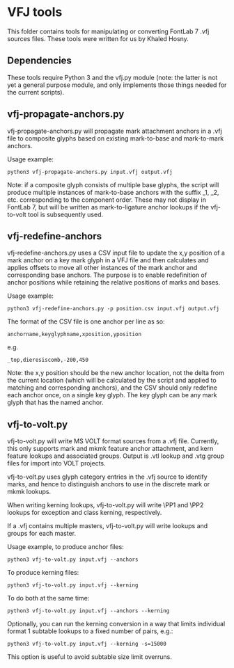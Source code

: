 VFJ tools
=====

This folder contains tools for manipulating or converting FontLab 7 .vfj sources files. These tools were written for us by Khaled Hosny.

Dependencies
------------

These tools require Python 3 and the vfj.py module (note: the latter is not yet a general purpose module, and only implements those things needed for the current scripts).

vfj-propagate-anchors.py
-----

vfj-propagate-anchors.py will propagate mark attachment anchors in a .vfj file to composite glyphs based on existing mark-to-base and mark-to-mark anchors.

Usage example:

```
python3 vfj-propagate-anchors.py input.vfj output.vfj
```
Note: if a composite glyph consists of multiple base glyphs, the script will produce multiple instances of mark-to-base anchors with the suffix _1, _2, etc. corresponding to the component order. These may not display in FontLab 7, but will be written as mark-to-ligature anchor lookups if the vfj-to-volt tool is subsequently used.

vfj-redefine-anchors
-----

vfj-redefine-anchors.py uses a CSV input file to update the x,y position of a mark anchor on a key mark glyph in a VFJ file and then calculates and applies offsets to move all other instances of the mark anchor and corresponding base anchors. The purpose is to enable redefinition of anchor positions while retaining the relative positions of marks and bases.

Usage example:

```
python3 vfj-redefine-anchors.py -p position.csv input.vfj output.vfj
```

The format of the CSV file is one anchor per line as so:

```
anchorname,keyglyphname,xposition,yposition
```

e.g.

```
_top,dieresiscomb,-200,450
```

Note: the x,y position should be the new anchor location, not the delta from the current location (which will be calculated by the script and applied to matching and corresponding anchors), and the CSV should only redefine each anchor once, on a single key glyph. The key glyph can be any mark glyph that has the named anchor.

vfj-to-volt.py
-----

vfj-to-volt.py will write MS VOLT format sources from a .vfj file. Currently, this only supports mark and mkmk feature anchor attachment, and kern feature lookups and associated groups. Output is .vtl lookup and .vtg group files for import into VOLT projects.

vfj-to-volt.py uses glyph category entries in the .vfj source to identify marks, and hence to distinguish anchors to use in the discrete mark or mkmk lookups.

When writing kerning lookups, vfj-to-volt.py will write \PP1 and \PP2 lookups for exception and class kerning, respectively.

If a .vfj contains multiple masters, vfj-to-volt.py will write lookups and groups for each master.


Usage example, to produce anchor files:

```
python3 vfj-to-volt.py input.vfj --anchors
```

To produce kerning files:

```
python3 vfj-to-volt.py input.vfj --kerning
```

To do both at the same time:

```
python3 vfj-to-volt.py input.vfj --anchors --kerning
```	
Optionally, you can run the kerning conversion in a way that limits individual format 1 subtable lookups to a fixed number of pairs, e.g.:

```
python3 vfj-to-volt.py input.vfj --kerning -s=15000
```

This option is useful to avoid subtable size limit overruns.
